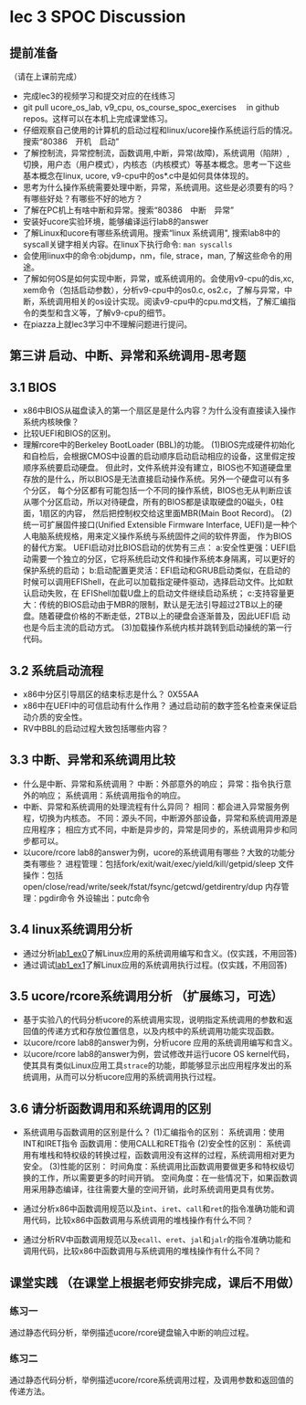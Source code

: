# lec 3 SPOC Discussion

## **提前准备**
（请在上课前完成）


 - 完成lec3的视频学习和提交对应的在线练习
 - git pull ucore_os_lab, v9_cpu, os_course_spoc_exercises  　in github repos。这样可以在本机上完成课堂练习。
 - 仔细观察自己使用的计算机的启动过程和linux/ucore操作系统运行后的情况。搜索“80386　开机　启动”
 - 了解控制流，异常控制流，函数调用,中断，异常(故障)，系统调用（陷阱）,切换，用户态（用户模式），内核态（内核模式）等基本概念。思考一下这些基本概念在linux, ucore, v9-cpu中的os*.c中是如何具体体现的。
 - 思考为什么操作系统需要处理中断，异常，系统调用。这些是必须要有的吗？有哪些好处？有哪些不好的地方？
 - 了解在PC机上有啥中断和异常。搜索“80386　中断　异常”
 - 安装好ucore实验环境，能够编译运行lab8的answer
 - 了解Linux和ucore有哪些系统调用。搜索“linux 系统调用", 搜索lab8中的syscall关键字相关内容。在linux下执行命令: ```man syscalls```
 - 会使用linux中的命令:objdump，nm，file, strace，man, 了解这些命令的用途。
 - 了解如何OS是如何实现中断，异常，或系统调用的。会使用v9-cpu的dis,xc, xem命令（包括启动参数），分析v9-cpu中的os0.c, os2.c，了解与异常，中断，系统调用相关的os设计实现。阅读v9-cpu中的cpu.md文档，了解汇编指令的类型和含义等，了解v9-cpu的细节。
 - 在piazza上就lec3学习中不理解问题进行提问。

## 第三讲 启动、中断、异常和系统调用-思考题

## 3.1 BIOS
-  x86中BIOS从磁盘读入的第一个扇区是是什么内容？为什么没有直接读入操作系统内核映像？
- 比较UEFI和BIOS的区别。
- 理解rcore中的Berkeley BootLoader (BBL)的功能。
      (1)BIOS完成硬件初始化和自检后，会根据CMOS中设置的启动顺序启动启动相应的设备，这里假定按顺序系统要启动硬盘。
      但此时，文件系统并没有建立，BIOS也不知道硬盘里存放的是什么，所以BIOS是无法直接启动操作系统。另外一个硬盘可以有多个分区，
      每个分区都有可能包括一个不同的操作系统，BIOS也无从判断应该从哪个分区启动，所以对待硬盘，所有的BIOS都是读取硬盘的0磁头，0柱面，1扇区的内容，
      然后把控制权交给这里面MBR(Main Boot Record)。
      (2) 统一可扩展固件接口(Unified Extensible Firmware Interface, UEFI)是一种个人电脑系统规格，用来定义操作系统与系统固件之间的软件界面，
      作为BIOS的替代方案。
          UEFI启动对比BIOS启动的优势有三点：
          a:安全性更强：UEFI启动需要一个独立的分区，它将系统启动文件和操作系统本身隔离，可以更好的保护系统的启动；
          b:启动配置更灵活：EFI启动和GRUB启动类似，在启动的时候可以调用EFIShell，在此可以加载指定硬件驱动，选择启动文件。比如默认启动失败，在             EFIShell加载U盘上的启动文件继续启动系统；
          c:支持容量更大：传统的BIOS启动由于MBR的限制，默认是无法引导超过2TB以上的硬盘。随着硬盘价格的不断走低，2TB以上的硬盘会逐渐普及，因此UEFI启       动也是今后主流的启动方式。
      (3)加载操作系统内核并跳转到启动操统的第一行代码。

## 3.2 系统启动流程

- x86中分区引导扇区的结束标志是什么？    0X55AA
- x86中在UEFI中的可信启动有什么作用？   通过启动前的数字签名检查来保证启动介质的安全性。
- RV中BBL的启动过程大致包括哪些内容？    

## 3.3 中断、异常和系统调用比较
- 什么是中断、异常和系统调用？
      中断：外部意外的响应；
      异常：指令执行意外的响应；
      系统调用：系统调用指令的响应。
-  中断、异常和系统调用的处理流程有什么异同？
       相同：都会进入异常服务例程，切换为内核态。
       不同：源头不同，中断源外部设备，异常和系统调用源是应用程序；
            相应方式不同，中断是异步的，异常是同步的，系统调用异步和同步都可以。
- 以ucore/rcore lab8的answer为例，ucore的系统调用有哪些？大致的功能分类有哪些？
      进程管理：包括fork/exit/wait/exec/yield/kill/getpid/sleep
      文件操作：包括open/close/read/write/seek/fstat/fsync/getcwd/getdirentry/dup
      内存管理：pgdir命令
      外设输出：putc命令

## 3.4 linux系统调用分析
- 通过分析[lab1_ex0](https://github.com/chyyuu/ucore_lab/blob/master/related_info/lab1/lab1-ex0.md)了解Linux应用的系统调用编写和含义。(仅实践，不用回答)
- 通过调试[lab1_ex1](https://github.com/chyyuu/ucore_lab/blob/master/related_info/lab1/lab1-ex1.md)了解Linux应用的系统调用执行过程。(仅实践，不用回答)


## 3.5 ucore/rcore系统调用分析 （扩展练习，可选）
-  基于实验八的代码分析ucore的系统调用实现，说明指定系统调用的参数和返回值的传递方式和存放位置信息，以及内核中的系统调用功能实现函数。
- 以ucore/rcore lab8的answer为例，分析ucore 应用的系统调用编写和含义。
- 以ucore/rcore lab8的answer为例，尝试修改并运行ucore OS kernel代码，使其具有类似Linux应用工具`strace`的功能，即能够显示出应用程序发出的系统调用，从而可以分析ucore应用的系统调用执行过程。

 
## 3.6 请分析函数调用和系统调用的区别
- 系统调用与函数调用的区别是什么？
  (1)汇编指令的区别：
     系统调用：使用INT和IRET指令
     函数调用：使用CALL和RET指令
  (2)安全性的区别：
     系统调用有堆栈和特权级的转换过程，函数调用没有这样的过程，系统调用相对更为安全。
  (3)性能的区别：
     时间角度：系统调用比函数调用要做更多和特权级切换的工作，所以需要更多的时间开销。
     空间角度：在一些情况下，如果函数调用采用静态编译，往往需要大量的空间开销，此时系统调用更具有优势。
     
- 通过分析x86中函数调用规范以及`int`、`iret`、`call`和`ret`的指令准确功能和调用代码，比较x86中函数调用与系统调用的堆栈操作有什么不同？
- 通过分析RV中函数调用规范以及`ecall`、`eret`、`jal`和`jalr`的指令准确功能和调用代码，比较x86中函数调用与系统调用的堆栈操作有什么不同？


## 课堂实践 （在课堂上根据老师安排完成，课后不用做）
### 练习一
通过静态代码分析，举例描述ucore/rcore键盘输入中断的响应过程。

### 练习二
通过静态代码分析，举例描述ucore/rcore系统调用过程，及调用参数和返回值的传递方法。
